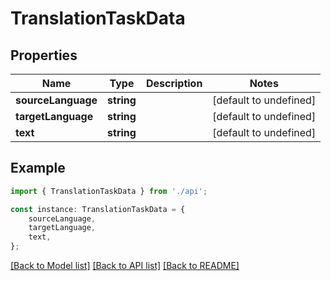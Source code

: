# TranslationTaskData


## Properties

Name | Type | Description | Notes
------------ | ------------- | ------------- | -------------
**sourceLanguage** | **string** |  | [default to undefined]
**targetLanguage** | **string** |  | [default to undefined]
**text** | **string** |  | [default to undefined]

## Example

```typescript
import { TranslationTaskData } from './api';

const instance: TranslationTaskData = {
    sourceLanguage,
    targetLanguage,
    text,
};
```

[[Back to Model list]](../README.md#documentation-for-models) [[Back to API list]](../README.md#documentation-for-api-endpoints) [[Back to README]](../README.md)
